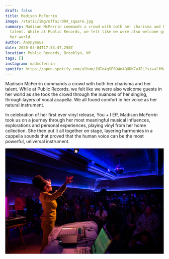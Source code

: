 ```yaml
---
draft: false
title: Madison McFerrin
image: /static/img/offair004_square.jpg
summary: Madison McFerrin commands a crowd with both her charisma and her
  talent. While at Public Records, we felt like we were also welcome guests in
  her world. 
author: Anonymous
date: 2020-03-04T17:53:47.250Z
location: Public Records, Brooklyn, NY
tags: []
instagram: madmcferrin
spotify: https://open.spotify.com/album/1NIo4gSPB94n4QUDK7uJEL?si=alfMwH_2T_GThf_kgouxVA&dl_branch=1
---
```

Madison McFerrin commands a crowd with both her charisma and her talent. While at Public Records, we felt like we were also welcome guests in her world as she took the crowd through the nuances of her singing, through layers of vocal acapella. We all found comfort in her voice as her natural instrument. 

In celebration of her first ever vinyl release, You + I EP, Madison McFerrin took us on a journey through her most meaningful musical influences, explorations and personal experiences, playing vinyl from her home collection. She then put it all together on stage, layering harmonies in a cappella sounds that proved that the human voice can be the most powerful, universal instrument.

![](/static/img/madisonmcferrin9_-jacobblick.jpg)